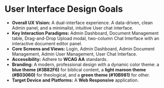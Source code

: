 # User Interface Design Goals

* **Overall UX Vision:** A dual-interface experience. A data-driven, clean Admin panel, and a minimalist, intuitive User chat interface.
* **Key Interaction Paradigms:** Admin Dashboard, Document Management table, Drag-and-Drop Upload modal, two-column Chat Interface with an interactive document editor panel.
* **Core Screens and Views:** Login, Admin Dashboard, Admin Document Management, Admin User Management, User Chat Interface.
* **Accessibility:** Adhere to **WCAG AA** standards.
* **Branding:** A modern, professional design with a dynamic color theme: a **blue theme (#3B82F6)** for biblical content, a **light maroon theme (#B03060)** for theological, and a **green theme (#10B981)** for other.
* **Target Device and Platforms:** A **Web Responsive** application.